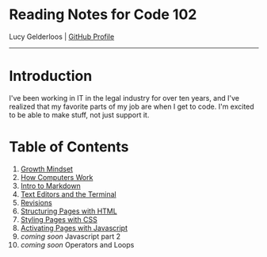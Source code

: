 # Reading Notes for Code 102

Lucy Gelderloos \| [GitHub Profile](https://github.com/lucy-gelderloos)

---

# Introduction

I've been working in IT in the legal industry for over ten years, and I've realized that my favorite parts of my job are when I get to code. I'm excited to be able to make stuff, not just support it.

# Table of Contents

1. [Growth Mindset](https://lucy-gelderloos.github.io/reading-notes/growth-mindset.md)
2. [How Computers Work](https://lucy-gelderloos.github.io/reading-notes/computer-basics.md)
3. [Intro to Markdown](https://lucy-gelderloos.github.io/reading-notes/intro-to-markdown.md)
4. [Text Editors and the Terminal](https://lucy-gelderloos.github.io/reading-notes/text-editors-terminal.md)
5. [Revisions](https://lucy-gelderloos.github.io/reading-notes/intro-to-markdown.md)
6. [Structuring Pages with HTML](https://lucy-gelderloos.github.io/reading-notes/html-structure.md)
7. [Styling Pages with CSS](https://lucy-gelderloos.github.io/reading-notes/css-styling.md)
8. [Activating Pages with Javascript](https://lucy-gelderloos.github.io/reading-notes/javscript.md)
9. *coming soon* Javascript part 2
10. *coming soon* Operators and Loops
